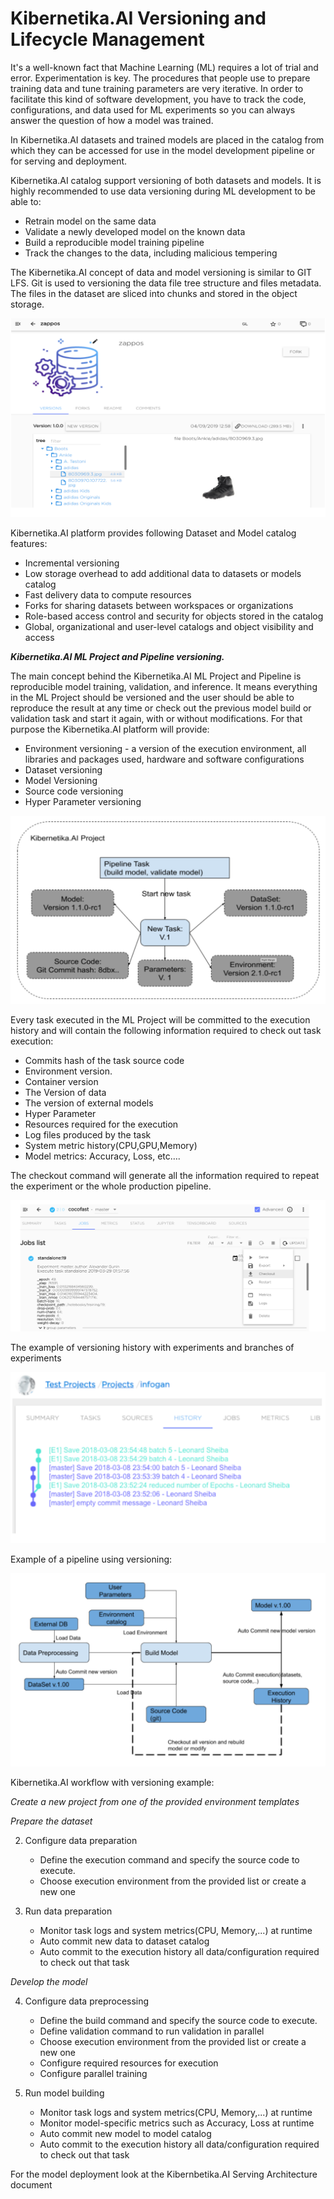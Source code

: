 
# Kibernetika.AI Versioning and Lifecycle Management

It's a well-known fact that Machine Learning (ML) requires a lot of trial and error. Experimentation is key. The procedures that people use to prepare training data and tune training parameters are very iterative. In order to facilitate this kind of software development, you have to track the code, configurations, and data used for ML experiments so you can always answer the question of how a model was trained.

In Kibernetika.AI datasets and trained models are placed in the catalog from which they can be accessed for use in the model development pipeline or for serving and deployment.

Kibernetika.AI catalog support versioning of both datasets and models. It is highly recommended to use data versioning during ML development to be able to:
* Retrain model on the same data
* Validate a newly developed model on the known data
* Build a reproducible model training pipeline
* Track the changes to the data, including malicious tempering 

The Kibernetika.AI concept of data and model versioning is similar to GIT LFS. Git is used to versioning the data file tree structure and files metadata. The files in the dataset are sliced into chunks and stored in the object storage.

![](../img/versioning/versioning_img1-v2.png)

Kibernetika.AI platform provides following Dataset and Model catalog features:

* Incremental versioning
* Low storage overhead to add additional data to datasets or models catalog
* Fast delivery data to compute resources
* Forks for sharing datasets between workspaces or organizations
* Role-based access control and security for objects stored in the catalog
* Global, organizational and user-level catalogs and object visibility and access


***Kibernetika.AI ML Project and Pipeline versioning.***

The main concept behind the Kibernetika.AI ML Project and Pipeline is reproducible model training, validation, and inference. It means everything in the ML Project should be versioned and the user should be able to reproduce the result at any time or check out the previous model build or validation task and start it again, with or without modifications. For that purpose the Kibernetika.AI platform will provide:

* Environment versioning - a version of the execution environment, all libraries and packages used, hardware and software configurations
* Dataset versioning
* Model Versioning
* Source code versioning
* Hyper Parameter versioning

![](../img/versioning/versioning_img2-v2.png)

Every task executed in the ML Project will be committed to the execution history and will contain the following information required to check out task execution:

* Commits hash of the task source code
* Environment version. 
* Container version
* The Version of data
* The version of external models
* Hyper Parameter 
* Resources required for the execution
* Log files produced by the task
* System metric history(CPU,GPU,Memory)
* Model metrics: Accuracy, Loss, etc….


The checkout command will generate all the information required to repeat the experiment or the whole production pipeline.

![](../img/versioning/versioning_img3-v2.png)

The example of versioning history with experiments and branches of experiments

![](../img/versioning/versioning_img4-v2.png)

Example of a pipeline using versioning:

![](../img/versioning/versioning_img5-v2.png)

Kibernetika.AI workflow with versioning example:
 
*Create a new project from one of the provided environment templates*

*Prepare the dataset*

2. Configure data preparation
    * Define the execution command and specify the source code to execute.
    * Choose execution environment from the provided list or create a new one

3. Run data preparation
    * Monitor task logs and system metrics(CPU, Memory,...) at runtime
    * Auto commit new data to dataset catalog
    * Auto commit to the execution history all data/configuration required to check out that task

*Develop the model*

4. Configure data preprocessing
    * Define the build command and specify the source code to execute.
    * Define validation command to run validation in parallel
    * Choose execution environment from the provided list or create a new one
    * Configure required resources for execution
    * Configure parallel training

5. Run model building
    * Monitor task logs and system metrics(CPU, Memory,...) at runtime
    * Monitor model-specific metrics such as Accuracy, Loss at runtime
    * Auto commit new model to model catalog
    * Auto commit to the execution history all data/configuration required to check out that task

For the model deployment look at the Kibernbetika.AI Serving Architecture document
